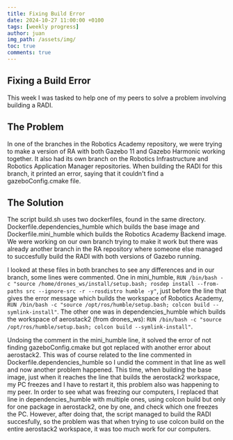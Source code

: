 ```yaml
---
title: Fixing Build Error
date: 2024-10-27 11:00:00 +0100
tags: [weekly progress]
author: juan
img_path: /assets/img/
toc: true
comments: true
---
```


## Fixing a Build Error

This week I was tasked to help one of my peers to solve a problem involving building a RADI.

## The Problem

In one of the branches in the Robotics Academy repository, we were trying to make a version of RA with both Gazebo 11 and Gazebo Harmonic working together. It also had its own branch on the Robotics Infrastructure and Robotics Application Manager repositories. When building the RADI for this branch, it printed an error, saying that it couldn't find a gazeboConfig.cmake file.

## The Solution

The script build.sh uses two dockerfiles, found in the same directory. Dockerfile.dependencies_humble which builds the base image and Dockerfile.mini_humble which builds the Robotics Academy Backend image. We were working on our own branch trying to make it work but there was already another branch in the RA repository where someone else managed to succesfully build the RADI with both versions of Gazebo running.

I looked at these files in both branches to see any differences and in our branch, some lines were commented. One in mini_humble, `RUN /bin/bash -c "source /home/drones_ws/install/setup.bash; rosdep install --from-paths src --ignore-src -r --rosdistro humble -y"`, just before the line that gives the error message which builds the workspace of Robotics Academy, `RUN /bin/bash -c "source /opt/ros/humble/setup.bash; colcon build --symlink-install"`. The other one was in dependencies_humble which builds the workspace of aerostack2 (from drones_ws): `RUN /bin/bash -c "source /opt/ros/humble/setup.bash; colcon build --symlink-install"`.

Undoing the comment in the mini_humble line, it solved the error of not finding gazeboConfig.cmake but got replaced with another error about aerostack2. This was of course related to the line commented in Dockerfile.dependencies_humble so I undid the comment in that line as well and now another problem happened. This time, when building the base image, just when it reaches the line that builds the aerostack2 workspace, my PC freezes and I have to restart it, this problem also was happening to my peer. In order to see what was freezing our computers, I replaced that line in dependencies_humble with multiple ones, using colcon build but only for one package in aerostack2, one by one, and check which one freezes the PC. However, after doing that, the script managed to build the RADI succesfully, so the problem was that when trying to use colcon build on the entire aerostack2 workspace, it was too much work for our computers.